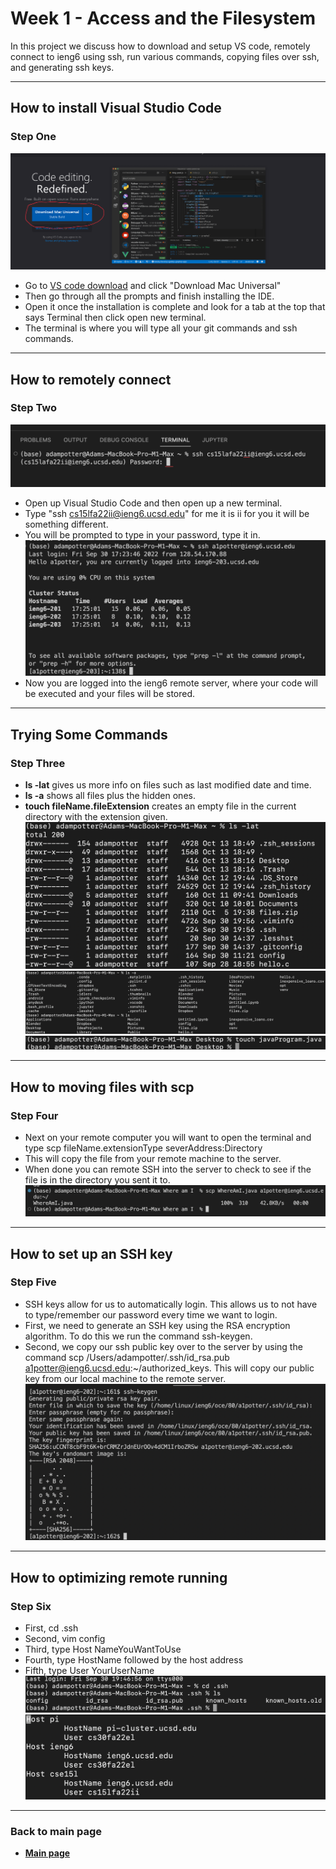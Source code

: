 #  Week 1 - Access and the Filesystem

In this project we discuss how to download and setup VS code, remotely connect to ieng6 using ssh, run various commands, copying files over ssh, and generating ssh keys.

---
## How to install Visual Studio Code


### Step One 
![Vs code download](https://github.com/Adamt603/cse15l-lab-reports/blob/main/Imagies/firstPic.png?raw=true)
- Go to [VS code download](https://code.visualstudio.com/) and click "Download Mac Universal"  
- Then go through all the prompts and finish installing the IDE.
- Open it once the installation is complete and look for a tab at the top that says Terminal then click open new terminal. 
- The terminal is where you will type all your git commands and ssh commands.

---

## How to remotely connect 

### Step Two
![Remote SSH into ieng6 server](https://github.com/Adamt603/cse15l-lab-reports/blob/main/Imagies/Second%20pic.png?raw=true)
- Open up Visual Studio Code and then open up a new terminal.
- Type "ssh cs15lfa22ii@ieng6.ucsd.edu" for me it is ii for you it will be something different. 
- You will be prompted to type in your password, type it in.
![Finally logged on](https://github.com/Adamt603/cse15l-lab-reports/blob/main/Imagies/Thrid%20pic.png?raw=true)
- Now you are logged into the ieng6 remote server, where your code will be executed and your files will be stored. 

---

## Trying Some Commands
### Step Three
  - **ls -lat** gives us more info on files such as last modified date and time.
  - **ls -a** shows all files plus the hidden ones.
  - **touch fileName.fileExtension** creates an empty file in the current directory with the extension given.
  ![ls -lat](Imagies/lab2Image1.png)
  ![ls -a](Imagies/lab2Image4.png)
  ![touch](Imagies/lab2Image3.png)

---

## How to moving files with scp
### Step Four
- Next on your remote computer you will want to open the terminal and type scp fileName.extensionType severAddress:Directory
- This will copy the file from your remote machine to the server.
- When done you can remote SSH into the server to check to see if the file is in the directory you sent it to.
![](https://github.com/Adamt603/cse15l-lab-reports/blob/main/Imagies/Fourth%20image.png?raw=true)
---

## How to set up an SSH key
### Step Five 
- SSH keys allow for us to automatically login. This allows us to not have to type/remember our password every time we want to login.
- First, we need to generate an SSH key using the RSA encryption algorithm. To do this we run the command ssh-keygen.
- Second, we copy our ssh public key over to the server by using the command scp /Users/adampotter/.ssh/id_rsa.pub a1potter@ieng6.ucsd.edu:~/authorized_keys. This will copy our public key from our local machine to the remote server.
![Automatic login](https://github.com/Adamt603/cse15l-lab-reports/blob/main/Imagies/Fith%20pic.png?raw=true)

---

## How to optimizing remote running
### Step Six
- First, cd .ssh 
- Second, vim config
- Third, type Host NameYouWantToUse
- Fourth, type HostName followed by the host address
- Fifth, type User YourUserName
![cd into .ssh](https://github.com/Adamt603/cse15l-lab-reports/blob/main/Imagies/sixth%20pic.png?raw=true)
![using vim to config file](https://github.com/Adamt603/cse15l-lab-reports/blob/main/Imagies/seventh%20pic.png?raw=true)
---

### **Back to main page**
  - [**Main page**](https://adamt603.github.io/cse15l-lab-reports/)



